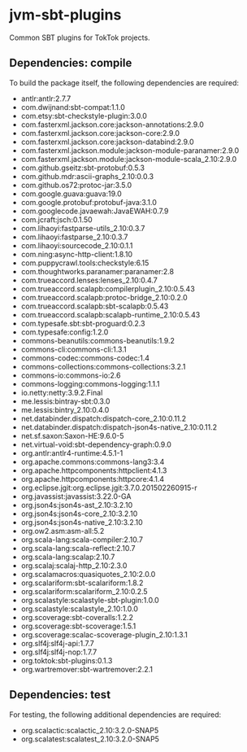 # jvm-sbt-plugins

Common SBT plugins for TokTok projects.

## Dependencies: compile

To build the package itself, the following dependencies are required:

- antlr:antlr:2.7.7
- com.dwijnand:sbt-compat:1.1.0
- com.etsy:sbt-checkstyle-plugin:3.0.0
- com.fasterxml.jackson.core:jackson-annotations:2.9.0
- com.fasterxml.jackson.core:jackson-core:2.9.0
- com.fasterxml.jackson.core:jackson-databind:2.9.0
- com.fasterxml.jackson.module:jackson-module-paranamer:2.9.0
- com.fasterxml.jackson.module:jackson-module-scala_2.10:2.9.0
- com.github.gseitz:sbt-protobuf:0.5.3
- com.github.mdr:ascii-graphs_2.10:0.0.3
- com.github.os72:protoc-jar:3.5.0
- com.google.guava:guava:19.0
- com.google.protobuf:protobuf-java:3.1.0
- com.googlecode.javaewah:JavaEWAH:0.7.9
- com.jcraft:jsch:0.1.50
- com.lihaoyi:fastparse-utils_2.10:0.3.7
- com.lihaoyi:fastparse_2.10:0.3.7
- com.lihaoyi:sourcecode_2.10:0.1.1
- com.ning:async-http-client:1.8.10
- com.puppycrawl.tools:checkstyle:6.15
- com.thoughtworks.paranamer:paranamer:2.8
- com.trueaccord.lenses:lenses_2.10:0.4.7
- com.trueaccord.scalapb:compilerplugin_2.10:0.5.43
- com.trueaccord.scalapb:protoc-bridge_2.10:0.2.0
- com.trueaccord.scalapb:sbt-scalapb:0.5.43
- com.trueaccord.scalapb:scalapb-runtime_2.10:0.5.43
- com.typesafe.sbt:sbt-proguard:0.2.3
- com.typesafe:config:1.2.0
- commons-beanutils:commons-beanutils:1.9.2
- commons-cli:commons-cli:1.3.1
- commons-codec:commons-codec:1.4
- commons-collections:commons-collections:3.2.1
- commons-io:commons-io:2.6
- commons-logging:commons-logging:1.1.1
- io.netty:netty:3.9.2.Final
- me.lessis:bintray-sbt:0.3.0
- me.lessis:bintry_2.10:0.4.0
- net.databinder.dispatch:dispatch-core_2.10:0.11.2
- net.databinder.dispatch:dispatch-json4s-native_2.10:0.11.2
- net.sf.saxon:Saxon-HE:9.6.0-5
- net.virtual-void:sbt-dependency-graph:0.9.0
- org.antlr:antlr4-runtime:4.5.1-1
- org.apache.commons:commons-lang3:3.4
- org.apache.httpcomponents:httpclient:4.1.3
- org.apache.httpcomponents:httpcore:4.1.4
- org.eclipse.jgit:org.eclipse.jgit:3.7.0.201502260915-r
- org.javassist:javassist:3.22.0-GA
- org.json4s:json4s-ast_2.10:3.2.10
- org.json4s:json4s-core_2.10:3.2.10
- org.json4s:json4s-native_2.10:3.2.10
- org.ow2.asm:asm-all:5.2
- org.scala-lang:scala-compiler:2.10.7
- org.scala-lang:scala-reflect:2.10.7
- org.scala-lang:scalap:2.10.7
- org.scalaj:scalaj-http_2.10:2.3.0
- org.scalamacros:quasiquotes_2.10:2.0.0
- org.scalariform:sbt-scalariform:1.8.2
- org.scalariform:scalariform_2.10:0.2.5
- org.scalastyle:scalastyle-sbt-plugin:1.0.0
- org.scalastyle:scalastyle_2.10:1.0.0
- org.scoverage:sbt-coveralls:1.2.2
- org.scoverage:sbt-scoverage:1.5.1
- org.scoverage:scalac-scoverage-plugin_2.10:1.3.1
- org.slf4j:slf4j-api:1.7.7
- org.slf4j:slf4j-nop:1.7.7
- org.toktok:sbt-plugins:0.1.3
- org.wartremover:sbt-wartremover:2.2.1

## Dependencies: test

For testing, the following additional dependencies are required:

- org.scalactic:scalactic_2.10:3.2.0-SNAP5
- org.scalatest:scalatest_2.10:3.2.0-SNAP5
